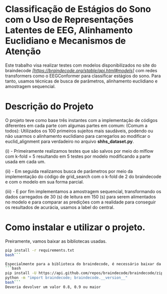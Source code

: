 # Classificação de Estágios do Sono com o Uso de Representações Latentes de EEG, Alinhamento Euclidiano e Mecanismos de Atenção
Este trabalho visa realizar testes com modelos disponibilizados no site do braindecode *[https://braindecode.org/stable/api.html#models]* com redes transformers como 
o EEGConformer para classificar estágios do sono. Para tanto, usamos técnicas de busca de parâmetros, alinhamento euclidiano 
e amostragem sequencial.

# Descrição do Projeto
O projeto teve como base três instantes com a implementação de códigos diferentes em cada parte com algumas partes em comum:
(Comum a todos): Utilizados os 100 primeiros sujeitos mais saudáveis, podendo ou não usarmos o alinhamento euclidiano para
carregarlos ao modificar o euclid_alignment para verdadeiro no arquivo **shhs_dataset.py**.

(i) - Primeiramente realizamos testes que são salvos por meio do mlflow com k-fold = 5 resultando em 5 testes por modelo
modificando a parte usada em cada um.

(ii) - Em seguida realizamos busca de parâmetros por meio da implementação do código de grid_search com o k-fold de 2 do braindecode e com o
modelo em sua forma parcial.


(iii) - E por fim implementamos a amostragem sequencial, transformando os dados carregados de 30 (s) de leitura em 150 (s) para serem alimentados
no modelo e para comparar as predições com a realidade para conseguir os resultados de acurácia, usamos a label do central.

# Como instalar e utilizar o projeto.
Preiramente, vamos baixar as bibliotecas usadas.

```bash
pip install -r requirements.txt
bash```

Especialmente para a biblioteca do braindecode, é necessário baixar da seguinte maneira:
```bash
pip install -U https://api.github.com/repos/braindecode/braindecode/zipball/master#egg=braindecode
python -m "import braindecode; braindecode.__version__"
bash```
Deveria devolver um valor 0.8, 0.9 ou maior
